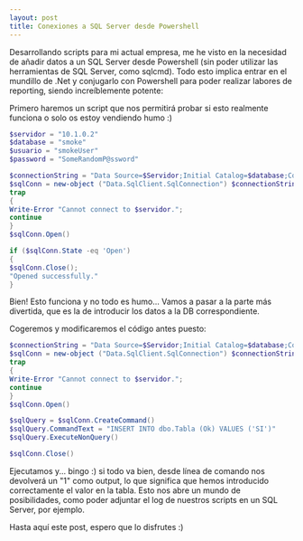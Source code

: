 ```yaml
---
layout: post
title: Conexiones a SQL Server desde Powershell
---
```


Desarrollando scripts para mi actual empresa, me he visto en la necesidad de añadir datos a un SQL Server desde Powershell (sin poder utilizar las herramientas de SQL Server, como sqlcmd). Todo esto implica entrar en el mundillo de .Net y conjugarlo con Powershell para poder realizar labores de reporting, siendo increíblemente potente:

Primero haremos un script que nos permitirá probar si esto realmente funciona o solo os estoy vendiendo humo :)

```Powershell
$servidor = "10.1.0.2"
$database = "smoke"
$usuario = "smokeUser"
$password = "SomeRandomP@ssword"

$connectionString = "Data Source=$Servidor;Initial Catalog=$database;Connect Timeout=3;User ID=$usuario;Password=$password"
$sqlConn = new-object ("Data.SqlClient.SqlConnection") $connectionString
trap
{
Write-Error "Cannot connect to $servidor.";
continue
}
$sqlConn.Open()

if ($sqlConn.State -eq 'Open')
{
$sqlConn.Close();
"Opened successfully."
}
```

Bien! Esto funciona y no todo es humo... Vamos a pasar a la parte más divertida, que es la de introducir los datos a la DB correspondiente.

Cogeremos y modificaremos el código antes puesto:

```Powershell
$connectionString = "Data Source=$Servidor;Initial Catalog=$database;Connect Timeout=3;User ID=$usuario;Password=$password"
$sqlConn = new-object ("Data.SqlClient.SqlConnection") $connectionString
trap
{
Write-Error "Cannot connect to $servidor.";
continue
}
$sqlConn.Open()

$sqlQuery = $sqlConn.CreateCommand()
$sqlQuery.CommandText = "INSERT INTO dbo.Tabla (Ok) VALUES ('SI')"
$sqlQuery.ExecuteNonQuery()

$sqlConn.Close()
```

Ejecutamos y... bingo :) si todo va bien, desde línea de comando nos devolverá un "1" como output, lo que significa que hemos introducido correctamente el valor en la tabla. Esto nos abre un mundo de posibilidades, como poder adjuntar el log de nuestros scripts en un SQL Server, por ejemplo.

Hasta aquí este post, espero que lo disfrutes :)